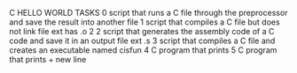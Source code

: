 C HELLO WORLD TASKS
0 script that runs a C file through the preprocessor and save the result into another file
1 script that compiles a C file but does not link file ext has .o
2 2 script that generates the assembly code of a C code and save it in an output file ext .s
3 script that compiles a C file and creates an executable named cisfun
4 C program that prints
5  C program that prints + new line
